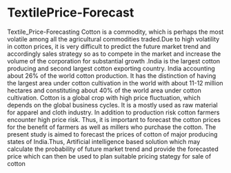 # TextilePrice-Forecast
Textile_Price-Forecasting  Cotton is a commodity, which is perhaps the most volatile among all the agricultural commodities traded.Due to high volatility in cotton prices, it is very difficult to predict the future market trend and accordingly sales strategy so as to compete in the market and increase the volume of the corporation for substantial growth .India is the largest cotton producing and second largest cotton exporting country. India accounting about 26% of the world cotton production. It has the distinction of having the largest area under cotton cultivation in the world with about 11-12 million hectares and constituting about 40% of the world area under cotton cultivation. Cotton is a global crop with high price fluctuation, which depends on the global business cycles. It is a mostly used as raw material for apparel and cloth industry. In addition to production risk cotton farmers encounter high price risk. Thus, it is important to forecast the cotton prices for the benefit of farmers as well as millers who purchase the cotton. The present study is aimed to forecast the prices of cotton of major producing states of India.Thus, Artificial intelligence based solution which may calculate the probability of future market trend and provide the forecasted price which can then be used to plan suitable pricing stategy for sale of cotton
